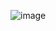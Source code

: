 ![image](https://github.com/HarlenJr/atividadeEAD02/assets/161089641/39254187-ad27-40e4-a792-e31f044be0c8)

